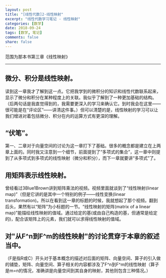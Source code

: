 ```yaml
---
layout: post
title: "[线性代数]2-线性映射"
excerpt: "线性代数学习笔记 - 线性映射"
categories: [数学]
date: 2018-09-24
tags: [数学, 笔记]
comments: false
share: false
---
```

范围为那本书第三章《线性映射》

---
## 微分、积分是线性映射。
读到这一章我才了解到这一点。它把我学到的微积分的知识和线性代数联系起来，显示了微分和积分在某种程度上的关联。我似乎了解到了一种更加基础的结构。（后两句话是我直觉得到的，我需要更深入的学习来确认它。到时我会在这里——很可能是在“评论区”——讲清这件事。）但可以清楚的是，线性映射的学习可以让我们增进对着包括微分、积分在内的运算方式有更深的理解。

## “伏笔”。
第一、二章对于向量空间的讨论为这一章打下了基础。很多的概念都是建立在上两章上面的。同时我又注意到一个细节，前面提到了“多项式的集合”，这一章中则提到了从多项式到多项式的线性映射（微分和积分），而下一章就要讲“多项式”了。

## 用矩阵表示线性映射。
曾经看过3Blue1Brown讲到矩阵乘法的视频。视频里面就谈到了“线性映射(linear map)”（但是它讲的是其中一个特别的例子——线性变换(linear transformation)。所以在看到这一章的标题的时候，我就想起了那个视频。翻到后头，果然有以“矩阵”为小标题的一节。“线性映射的矩阵(matrix of a linear map)”能描绘线性映射的值域。通过给定的基(或由自己构造的基，但通常是给定的)，配合该矩阵上的元素，我们就可以求得线性映射的值域。

## 对"从F^n到F^m的线性映射"的讨论贯穿于本章的叙述当中。
（F是指R或C）开头对于基本概念的描述对后面的矩阵、向量空间、算子的引入做的铺垫，矩阵、向量空间、算子相关的内容都涉及了F^n到F^m的线性映射（算子是m=n的情况，准确讲是向量空间到其自身的映射，其他则包含三种情况。）
